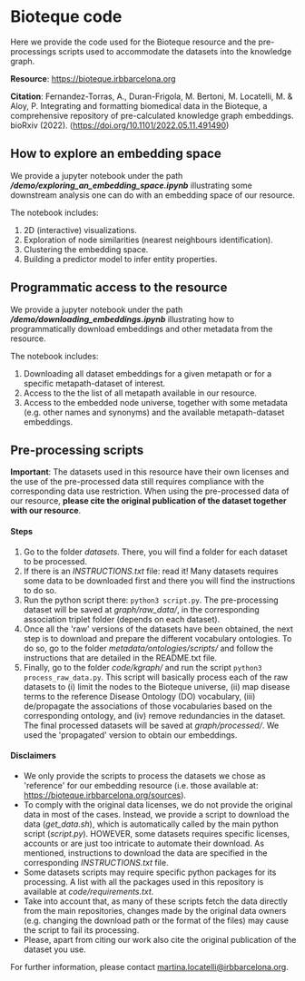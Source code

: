 # Bioteque code

Here we provide the code used for the Bioteque resource and the pre-processings scripts used to accommodate the datasets into the knowledge graph.

**Resource**: https://bioteque.irbbarcelona.org

**Citation**: Fernandez-Torras, A., Duran-Frigola, M. Bertoni, M. Locatelli, M. & Aloy, P.
Integrating and formatting biomedical data in the Bioteque, a comprehensive repository of pre-calculated knowledge graph embeddings. bioRxiv (2022). (https://doi.org/10.1101/2022.05.11.491490)

## **How to explore an embedding space**

We provide a jupyter notebook under the path ***/demo/exploring_an_embedding_space.ipynb*** illustrating some downstream analysis one can do with an embedding space of our resource.

The notebook includes:
1. 2D (interactive) visualizations.
2. Exploration of node similarities (nearest neighbours identification).
3. Clustering the embedding space.
4. Building a predictor model to infer entity properties.

## **Programmatic access to the resource**
We provide a jupyter notebook under the path ***/demo/downloading_embeddings.ipynb*** illustrating how to programmatically download embeddings and other metadata from the resource.

The notebook includes:

1. Downloading all dataset embeddings for a given metapath or for a specific metapath-dataset of interest.
2. Access to the the list of all metapath available in our resource.
3. Access to the embedded node universe, together with some metadata (e.g. other names and synonyms) and the available metapath-dataset embeddings.

## **Pre-processing scripts**
**Important**: The datasets used in this resource have their own licenses and the use of the pre-processed data still requires compliance with the corresponding data use restriction. When using the pre-processed data of our resource, **please cite the original publication of the dataset together with our resource**.

#### **Steps**
1) Go to the folder *datasets*.  There, you will find a folder for each dataset to be processed.
2) If there is an *INSTRUCTIONS.txt* file: read it! Many datasets requires some data to be downloaded first and there you will find the instructions to do so.
3) Run the python script there: `python3 script.py`. The pre-processing dataset will be saved at *graph/raw_data/*, in the corresponding association triplet folder (depends on each dataset).
4) Once all the 'raw' versions of the datasets have been obtained, the next step is to download and prepare the different vocabulary ontologies. To do so, go to the folder *metadata/ontologies/scripts/* and follow the instructions that are detailed in the README.txt file.
5) Finally, go to the folder  *code/kgraph/* and run the script `python3 process_raw_data.py`. This script will basically process each of the raw datasets to (i) limit the nodes to the Bioteque universe, (ii) map disease terms to the reference Disease Ontology (DO) vocabulary, (iii) de/propagate the associations of those vocabularies based on the corresponding ontology, and (iv) remove redundancies in the dataset. The final processed datasets will be saved at *graph/processed/*. We used the 'propagated' version to obtain our embeddings.

#### **Disclaimers**
- We only provide the scripts to process the datasets we chose as 'reference' for our embedding resource (i.e. those available at: https://bioteque.irbbarcelona.org/sources).
- To comply with the original data licenses,  we do not provide the original data in most of the cases. Instead, we provide a script to download the data (*get_data.sh*), which is automatically called by the main python script (*script.py*). HOWEVER, some datasets requires specific licenses, accounts or are just too intricate to automate their download. As mentioned, instructions to download the data are specified in the corresponding *INSTRUCTIONS.txt* file.
- Some datasets scripts may require specific python packages for its processing. A list with all the packages used in this repository is available at *code/requirements.txt*.
- Take into account that, as many of these scripts fetch the data directly from the main repositories, changes made by the original data owners (e.g. changing the download path or the format of the files) may cause the script to fail its processing.
- Please, apart from citing our work also cite the original publication of the dataset you use.

For further information, please contact martina.locatelli@irbbarcelona.org.

